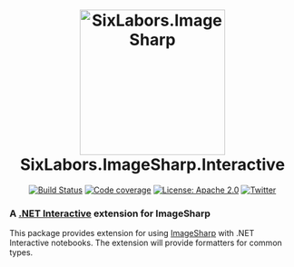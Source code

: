 <h1 align="center">

<img src="https://github.com/SixLabors/Branding/raw/main/icons/imagesharp/sixlabors.imagesharp.svg?sanitize=true" alt="SixLabors.ImageSharp" width="256"/>
<br/>
SixLabors.ImageSharp.Interactive
</h1>

<div align="center">

[![Build Status](https://img.shields.io/github/workflow/status/SixLabors/ImageSharp.Interactive/Build/main)](https://github.com/SixLabors/ImageSharp.Interactive/actions)
[![Code coverage](https://codecov.io/gh/SixLabors/ImageSharp.Interactive/branch/main/graph/badge.svg)](https://codecov.io/gh/SixLabors/ImageSharp.Interactive)
[![License: Apache 2.0](https://img.shields.io/badge/license-Apache%202.0-blue.svg)](https://opensource.org/licenses/Apache-2.0)
[![Twitter](https://img.shields.io/twitter/url/http/shields.io.svg?style=flat&logo=twitter)](https://twitter.com/intent/tweet?hashtags=imagesharp,dotnet,oss&text=ImageSharp.+A+new+cross-platform+2D+graphics+API+in+C%23&url=https%3a%2f%2fgithub.com%2fSixLabors%2fImageSharp&via=sixlabors)

</div>

### A [.NET Interactive](https://github.com/dotnet/interactive/) extension for ImageSharp

This package provides extension for using [ImageSharp](https://github.com/SixLabors/ImageSharp) with .NET Interactive notebooks.
The extension will provide formatters for common types. 

